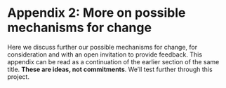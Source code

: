 # Appendix 2: More on possible mechanisms for change

Here we discuss further our possible mechanisms for change, for consideration and with an open invitation to provide feedback. This appendix can be read as a continuation of the earlier section of the same title. **These are ideas, not commitments**. We’ll test further through this project.
